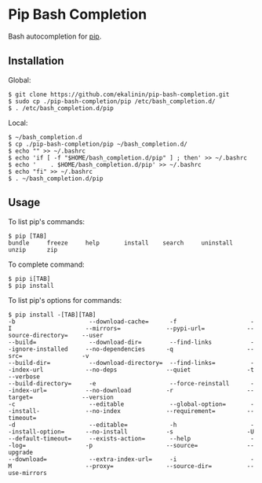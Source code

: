 Pip Bash Completion
===================

Bash autocompletion for [pip](https://github.com/pypa/pip).


## Installation

Global:

    $ git clone https://github.com/ekalinin/pip-bash-completion.git
    $ sudo cp ./pip-bash-completion/pip /etc/bash_completion.d/
    $ . /etc/bash_completion.d/pip


Local:

    $ ~/bash_completion.d
    $ cp ./pip-bash-completion/pip ~/bash_completion.d/
    $ echo "" >> ~/.bashrc
    $ echo 'if [ -f "$HOME/bash_completion.d/pip" ] ; then' >> ~/.bashrc
    $ echo '    . $HOME/bash_completion.d/pip' >> ~/.bashrc
    $ echo "fi" >> ~/.bashrc
    $ . ~/bash_completion.d/pip


## Usage


To list pip's commands:

    $ pip [TAB]
    bundle     freeze     help       install    search     uninstall  unzip      zip


To complete command:

    $ pip i[TAB]
    $ pip install


To list pip's options for commands:

    $ pip install -[TAB][TAB]
    -b                     --download-cache=      -f                     -I                     --mirrors=             --pypi-url=            --source-directory=    --user
    --build=               --download-dir=        --find-links           --ignore-installed     --no-dependencies      -q                     --src=                 -v
    --build-dir=           --download-directory=  --find-links=          --index-url            --no-deps              --quiet                -t                     --verbose
    --build-directory=     -e                     --force-reinstall      --index-url=           --no-download          -r                     --target=              --version
    -c                     --editable             --global-option=       --install-             --no-index             --requirement=         --timeout=
    -d                     --editable=            -h                     --install-option=      --no-install           -s                     -U
    --default-timeout=     --exists-action=       --help                 --log=                 -p                     --source=              --upgrade
    --download=            --extra-index-url=     -i                     -M                     --proxy=               --source-dir=          --use-mirrors
